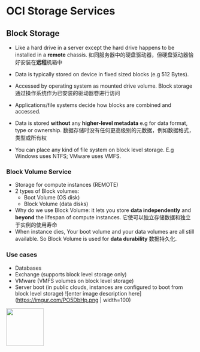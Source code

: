 # OCI Storage Services

## Block Storage

- Like a hard drive in a server except the hard drive happens to be installed in a **remote** chassis.
如同服务器中的硬盘驱动器，但硬盘驱动器恰好安装在**远程**机箱中

- Data is typically stored on device in fixed sized blocks (e.g 512 Bytes).

- Accessed by operating system as mounted drive volume.
Block storage 通过操作系统作为已安装的驱动器卷进行访问

- Applications/file systems decide how blocks are combined and accessed.

- Data is stored **without** any **higher-level metadata** e.g for data format, type or ownership.
数据存储时没有任何更高级别的元数据，例如数据格式，类型或所有权

- You can place any kind of file system on block level storage. E.g Windows uses NTFS; VMware uses VMFS.

### Block Volume Service

- Storage for compute instances (REMOTE)
- 2 types of Block volumes:
	- Boot Volume (OS disk)
	- Block Volume (data disks)
- Why do we use Block Volume: it lets you store **data independently** and **beyond** the lifespan of compute instances. 它使可以独立存储数据和独立于实例的使用寿命
- When instance  dies,  Your  boot  volume  and  your  data  volumes  are  all  still  available. So Block Volume is used for  **data durability** 数据持久化.

### Use cases
- Databases
- Exchange (supports block level storage only)
- VMware (VMFS volumes on block level storage)
- Server boot (in public clouds, instances are configured to boot from block level storage)
![enter image description here](https://imgur.com/PO5DbHp.png | width=100)

<img src="https://your-image-url.type" width="100" height="100">
<!--stackedit_data:
eyJoaXN0b3J5IjpbMTIzOTY5OTUzMSw3ODkzNTQ3MzRdfQ==
-->
